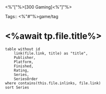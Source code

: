 <%"["%>[300 Gaming]<%"]"%>

Tags:: <%"#"%>game/tag

# <%await tp.file.title%>
```dataview
table without id
    link(file.link, title) as "title",
    Publisher,
	Platform,
	Finished,
	Rating,
	Series,
	SeriesOrder
where contains(this.file.inlinks, file.link)
sort Series
```